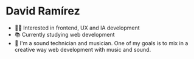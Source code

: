 # David Ramírez

- 👨‍💻 Interested in frontend, UX and IA development
- 📚 Currently studying web development
- 🎵 I'm a sound technician and musician. One of my goals is to mix in a creative way web development with music and sound.

<!---
davidzz-code/davidzz-code is a ✨ special ✨ repository because its `README.md` (this file) appears on your GitHub profile.
You can click the Preview link to take a look at your changes.
--->
